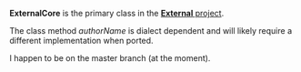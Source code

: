 **ExternalCore** is the primary class in the [**External** project][1].

The class method *authorName* is dialect dependent and will likely require a different implementation when ported.

I happen to be on the master branch (at the moment).

[1]: https://github.com/dalehenrich/external